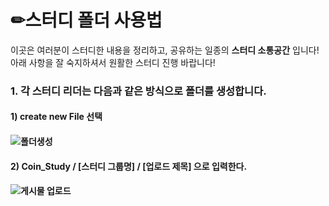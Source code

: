 # ✏스터디 폴더 사용법

이곳은 여러분이 스터디한 내용을 정리하고, 공유하는 일종의 **스터디 소통공간** 입니다! </br>
아래 사항을 잘 숙지하셔서 원활한 스터디 진행 바랍니다!

###
###
### 1. 각 스터디 리더는 다음과 같은 방식으로 폴더를 생성합니다.
#### 1) create new File 선택
####  
#### ![폴더생성](https://user-images.githubusercontent.com/65437087/107466428-51bd4100-6ba7-11eb-9a0d-bccf2b6b867c.PNG)
####
#### 
#### 2) Coin_Study / [스터디 그룹명] / [업로드 제목] 으로 입력한다.
####
#### ![게시물 업로드](https://user-images.githubusercontent.com/65437087/107466457-639ee400-6ba7-11eb-84ed-89ea18fa499a.PNG)


